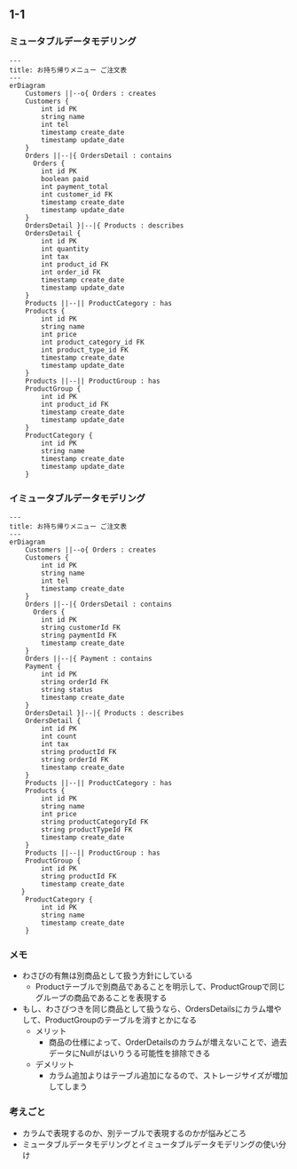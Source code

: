 ## 1-1
### ミュータブルデータモデリング

```mermaid
---
title: お持ち帰りメニュー ご注文表
---
erDiagram
    Customers ||--o{ Orders : creates
    Customers {
        int id PK
        string name
        int tel
        timestamp create_date
        timestamp update_date
    }
    Orders ||--|{ OrdersDetail : contains
	  Orders { 
        int id PK
        boolean paid
        int payment_total
        int customer_id FK
        timestamp create_date
        timestamp update_date
    }
    OrdersDetail }|--|{ Products : describes
    OrdersDetail {
        int id PK
        int quantity
        int tax
        int product_id FK
        int order_id FK
        timestamp create_date
        timestamp update_date
    }
    Products ||--|| ProductCategory : has
    Products {
        int id PK
        string name
        int price
        int product_category_id FK
        int product_type_id FK
        timestamp create_date
        timestamp update_date
    }
    Products ||--|| ProductGroup : has
    ProductGroup {
        int id PK
        int product_id FK
        timestamp create_date
        timestamp update_date
    }
    ProductCategory {
        int id PK
        string name
        timestamp create_date
        timestamp update_date
    }
```

### イミュータブルデータモデリング

```mermaid
---
title: お持ち帰りメニュー ご注文表
---
erDiagram
    Customers ||--o{ Orders : creates
    Customers {
		int id PK
        string name
        int tel
        timestamp create_date
    }
    Orders ||--|{ OrdersDetail : contains
	  Orders {
	    int id PK
        string customerId FK
        string paymentId FK
        timestamp create_date
    }
    Orders ||--|{ Payment : contains
    Payment {
        int id PK
        string orderId FK
        string status
        timestamp create_date
    }
    OrdersDetail }|--|{ Products : describes
    OrdersDetail {
        int id PK
        int count
        int tax
        string productId FK
        string orderId FK
        timestamp create_date
    }
    Products ||--|| ProductCategory : has
    Products {
        int id PK
        string name
        int price
        string productCategoryId FK
        string productTypeId FK
        timestamp create_date
    }
    Products ||--|| ProductGroup : has
    ProductGroup {
        int id PK
        string productId FK
        timestamp create_date
   }
    ProductCategory {
        int id PK
        string name
        timestamp create_date
    }
```

### メモ
- わさびの有無は別商品として扱う方針にしている
  - Productテーブルで別商品であることを明示して、ProductGroupで同じグループの商品であることを表現する
- もし、わさびつきを同じ商品として扱うなら、OrdersDetailsにカラム増やして、ProductGroupのテーブルを消すとかになる
  - メリット
    - 商品の仕様によって、OrderDetailsのカラムが増えないことで、過去データにNullがはいりうる可能性を排除できる
  - デメリット
    - カラム追加よりはテーブル追加になるので、ストレージサイズが増加してしまう

### 考えごと
- カラムで表現するのか、別テーブルで表現するのかが悩みどころ
- ミュータブルデータモデリングとイミュータブルデータモデリングの使い分け
